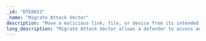 ```yaml
---
_id: "DTE0023"
_name: "Migrate Attack Vector"
description: "Move a malicious link, file, or device from its intended location to a decoy system or network for execution/use."
long_description: "Migrate Attack Vector allows a defender to access an intercepted malicious element and analyze it in a safe environment or conduct an adversary engagement within a decoy network."
---
```

